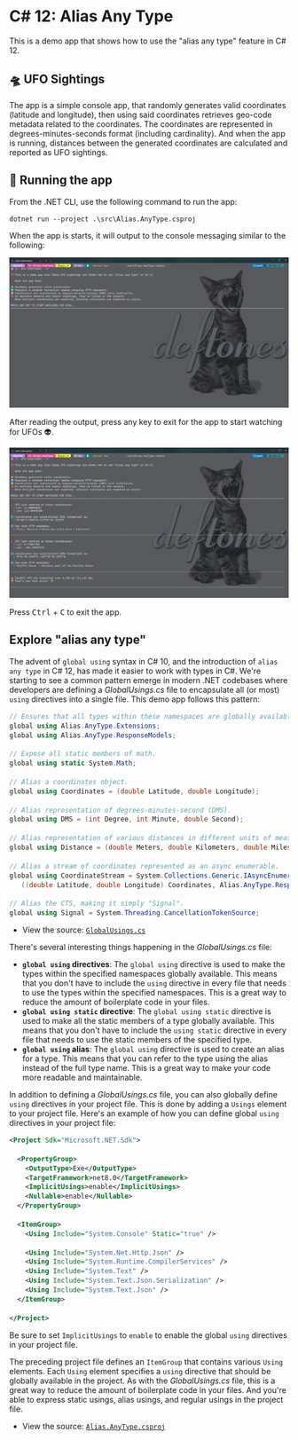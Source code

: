 # C# 12: Alias Any Type

This is a demo app that shows how to use the "alias any type" feature in C# 12.

## 🛸 UFO Sightings

The app is a simple console app, that randomly generates valid coordinates (latitude and longitude), then using said coordinates retrieves geo-code metadata related to the coordinates. The coordinates are represented in degrees-minutes-seconds format (including cardinality). And when the app is running, distances between the generated coordinates are calculated and reported as UFO sightings.

## 🚀 Running the app

From the .NET CLI, use the following command to run the app:

```
dotnet run --project .\src\Alias.AnyType.csproj
```

When the app is starts, it will output to the console messaging similar to the following:

![UFO Sightings: App start](./assets/app-start.png)

After reading the output, press any key to exit for the app to start watching for UFOs 👽.

![UFO Sightings: App running](./assets/app-run.png)

Press <kbd>Ctrl</kbd> + <kbd>C</kbd> to exit the app.

## Explore "alias any type"

The advent of `global using` syntax in C# 10, and the introduction of `alias any type` in C# 12, has made it easier to work with types in C#. We're starting to see a common pattern emerge in modern .NET codebases where developers are defining a _GlobalUsings.cs_ file to encapsulate all (or most) `using` directives into a single file. This demo app follows this pattern:

```csharp
// Ensures that all types within these namespaces are globally available.
global using Alias.AnyType.Extensions;
global using Alias.AnyType.ResponseModels;

// Expose all static members of math.
global using static System.Math;

// Alias a coordinates object.
global using Coordinates = (double Latitude, double Longitude);

// Alias representation of degrees-minutes-second (DMS).
global using DMS = (int Degree, int Minute, double Second);

// Alias representation of various distances in different units of measure.
global using Distance = (double Meters, double Kilometers, double Miles);

// Alias a stream of coordinates represented as an async enumerable.
global using CoordinateStream = System.Collections.Generic.IAsyncEnumerable<
   ((double Latitude, double Longitude) Coordinates, Alias.AnyType.ResponseModels.GeoCode GeoCode)>;

// Alias the CTS, making it simply "Signal".
global using Signal = System.Threading.CancellationTokenSource;
```

- View the source: [`GlobalUsings.cs`](./src/GlobalUsings.cs)

There's several interesting things happening in the _GlobalUsings.cs_ file:

- **`global using` directives**: The `global using` directive is used to make the types within the specified namespaces globally available. This means that you don't have to include the `using` directive in every file that needs to use the types within the specified namespaces. This is a great way to reduce the amount of boilerplate code in your files.
- **`global using static` directive**: The `global using static` directive is used to make all the static members of a type globally available. This means that you don't have to include the `using static` directive in every file that needs to use the static members of the specified type.
- **`global using` alias**: The `global using` directive is used to create an alias for a type. This means that you can refer to the type using the alias instead of the full type name. This is a great way to make your code more readable and maintainable.

In addition to defining a _GlobalUsings.cs_ file, you can also globally define `using` directives in your project file. This is done by adding a `Usings` element to your project file. Here's an example of how you can define global `using` directives in your project file:

```xml
<Project Sdk="Microsoft.NET.Sdk">

  <PropertyGroup>
    <OutputType>Exe</OutputType>
    <TargetFramework>net8.0</TargetFramework>
    <ImplicitUsings>enable</ImplicitUsings>
    <Nullable>enable</Nullable>
  </PropertyGroup>

  <ItemGroup>
    <Using Include="System.Console" Static="true" />

    <Using Include="System.Net.Http.Json" />
    <Using Include="System.Runtime.CompilerServices" />
    <Using Include="System.Text" />
    <Using Include="System.Text.Json.Serialization" />
    <Using Include="System.Text.Json" />
  </ItemGroup>

</Project>
```

Be sure to set `ImplicitUsings` to `enable` to enable the global `using` directives in your project file.

The preceding project file defines an `ItemGroup` that contains various `Using` elements. Each `Using` element specifies a `using` directive that should be globally available in the project. As with the _GlobalUsings.cs_ file, this is a great way to reduce the amount of boilerplate code in your files. And you're able to express static usings, alias usings, and regular usings in the project file.

- View the source: [`Alias.AnyType.csproj`](./src/Alias.AnyType.csproj)

